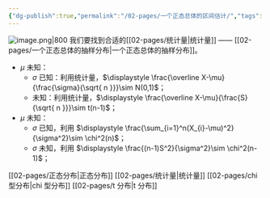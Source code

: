 ```yaml
---
{"dg-publish":true,"permalink":"/02-pages/一个正态总体的区间估计/","tags":["personal/blog","概率论","概念"]}
---
```


![image.png|800](https://yelanyanyu-img-bed.oss-cn-hangzhou.aliyuncs.com/img/blog/2024/06/20240623175928.png)
我们要找到合适的[[02-pages/统计量\|统计量]] —— [[02-pages/一个正态总体的抽样分布\|一个正态总体的抽样分布]]。
- $\displaystyle \mu$ 未知：
	- $\displaystyle \sigma$ 已知：利用统计量，$\displaystyle \frac{\overline X-\mu}{\frac{\sigma}{\sqrt{ n }}}\sim N(0,1)$；
	- 未知：利用统计量，$\displaystyle \frac{\overline X-\mu}{\frac{S}{\sqrt{ n }}}\sim t(n-1)$；
- $\displaystyle \mu$ 未知：
	- $\displaystyle \sigma$ 已知，利用 $\displaystyle \frac{\sum_{i=1}^n(X_{i}-\mu)^2}{\sigma^2}\sim \chi^2(n)$；
	- $\displaystyle \sigma$ 未知，利用 $\displaystyle \frac{(n-1)S^2}{\sigma^2}\sim \chi^2(n-1)$；


[[02-pages/正态分布\|正态分布]]
[[02-pages/统计量\|统计量]]
[[02-pages/chi 型分布\|chi 型分布]]
[[02-pages/t 分布\|t 分布]]
